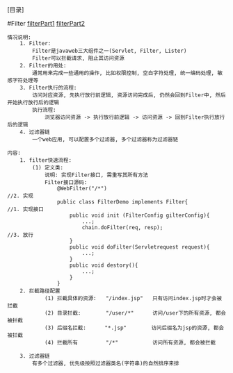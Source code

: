 [目录]
    
#Filter
[filterPart1](main/java/web/filterUsed/filterPart1.java)
[filterPart2](main/java/web/filterUsed/filterPart2.java)
    
    情况说明:
        1. Filter: 
            Filter是javaweb三大组件之一(Servlet, Filter, Lister)
            Filter可以拦截请求, 阻止其访问资源
        2. Filter的用处: 
            通常用来完成一些通用的操作, 比如权限控制, 空白字符处理, 统一编码处理, 敏感字符处理等
        3. Filter执行的流程: 
            访问对应资源, 先执行放行前逻辑, 资源访问完成后, 仍然会回到Filter中, 然后开始执行放行后的逻辑
            执行流程: 
                浏览器访问资源 -> 执行放行前逻辑 -> 访问资源 -> 回到Filter执行放行后的逻辑
        4. 过滤器链
            一个web应用, 可以配置多个过滤器, 多个过滤器称为过滤器链
            
    内容:
        1. filter快速流程:
            (1) 定义类: 
                说明: 实现Filter接口, 需重写其所有方法
                Filter接口源码: 
                    @WebFilter("/*")                                    //2. 实现
                    public class FilterDemo implements Filter{          //1. 实现接口
                        public void init (FilterConfig gilterConfig){
                            ...;
                            chain.doFilter(req, resp);                  //3. 放行
                        }
                        public void doFilter(Servletrequest request){
                            ...;
                        }
                        public void destory(){
                            ...;
                        }
                    }
        2. 拦截路径配置
                (1) 拦截具体的资源:   "/index.jsp"   只有访问index.jsp时才会被拦截
                (2) 目录拦截:        "/user/*"      访问/user下的所有资源, 都会被拦截  
                (3) 后缀名拦截:      "*.jsp"        访问后缀名为jsp的资源, 都会被拦截
                (4) 拦截所有         "/*"           访问所有资源, 都会被拦截
            
        3. 过滤器链 
            有多个过滤器, 优先级按照过滤器类名(字符串)的自然排序来排